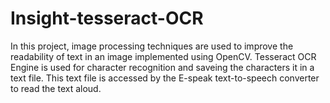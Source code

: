 # Insight-tesseract-OCR
In this project, image processing techniques are used to improve the readability of text in an image implemented using OpenCV.
Tesseract OCR Engine is used for character recognition and saveing the characters it in a text file.
This text file is accessed by the E-speak text-to-speech converter to read the text aloud.
